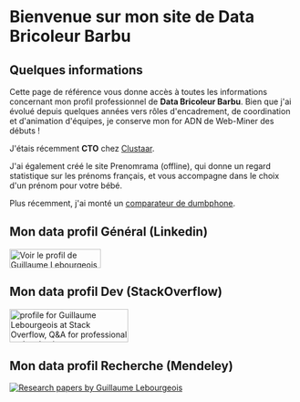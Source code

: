 <html>
<head>
  <meta http-equiv="Content-Type" content="text/html; charset=utf-8" />
  <meta name="viewport" content="width=device-width, user-scalable=no">
  <link type="text/css" rel="stylesheet" href="./style.css">
</head>
<body>
  <h1>Bienvenue sur mon site de Data Bricoleur Barbu</h1>
    <h2>Quelques informations</h2>
    <p>
      Cette page de référence vous donne accès à toutes les informations concernant mon profil professionnel de <strong>Data Bricoleur Barbu</strong>.
      Bien que j'ai évolué depuis quelques années vers rôles d'encadrement, de coordination et d'animation d'équipes, je conserve mon for ADN de Web-Miner des débuts !
    </p>
    <p>
    J'étais récemment <strong>CTO</strong> chez <a href="http://www.clustaar.com">Clustaar</a>.
    </p>
    <p>
    J'ai également créé le site Prenomrama (offline), qui donne un regard statistique sur les prénoms français, et vous accompagne dans le choix d'un prénom pour votre bébé.
    </p>
    <p>
      Plus récemment, j'ai monté un <a href="https://www.dumbphone.net">comparateur de dumbphone</a>.
    </p>
    <h2>Mon data profil Général (Linkedin)</h2>
    <p>
    <a href="http://fr.linkedin.com/pub/guillaume-lebourgeois/16/173/65a">          
    <img src="http://www.linkedin.com/img/webpromo/btn_myprofile_160x33_fr_FR.png?locale=" width="160" height="33" border="0" alt="Voir le profil de Guillaume Lebourgeois sur LinkedIn">
    </a>
    </p>
    <h2>Mon data profil Dev (StackOverflow)</h2>
    <p>
      <a href="http://stackoverflow.com/users/395681/guillaume-lebourgeois"><img src="http://stackoverflow.com/users/flair/395681.png" width="208" height="58" alt="profile for Guillaume Lebourgeois at Stack Overflow, Q&amp;A for professional and enthusiast programmers" title="profile for Guillaume Lebourgeois at Stack Overflow, Q&amp;A for professional and enthusiast programmers"></a>
    </p>
    <h2>Mon data profil Recherche (Mendeley)</h2>
    <p>
      <a href="http://www.mendeley.com/profiles/guillaume-lebourgeois/"><img border="0" src="http://www.mendeley.com/embed/icon/1/red/big" alt="Research papers by Guillaume Lebourgeois"/></a>
    </p>
</body>
</html>
